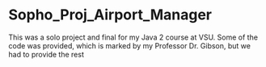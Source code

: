 # Sopho_Proj_Airport_Manager
This was a solo project and final for my Java 2 course at VSU.  Some of the code was provided, which is marked by my Professor Dr. Gibson, but we had to provide the rest
